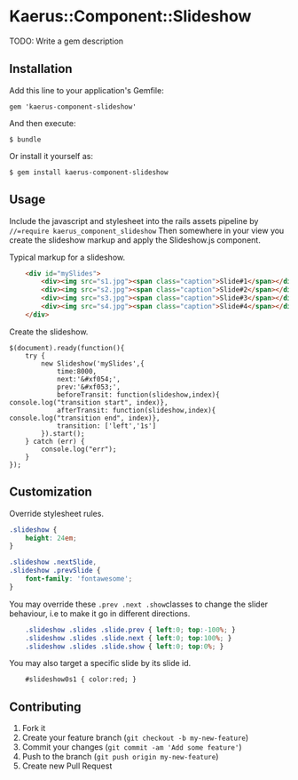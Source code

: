 # Kaerus::Component::Slideshow

TODO: Write a gem description

## Installation

Add this line to your application's Gemfile:

    gem 'kaerus-component-slideshow'

And then execute:

    $ bundle

Or install it yourself as:

    $ gem install kaerus-component-slideshow

## Usage
Include the javascript and stylesheet into the rails assets pipeline by ```//=require kaerus_component_slideshow```
Then somewhere in your view you create the slideshow markup and apply the Slideshow.js component.

Typical markup for a slideshow.
```html
	<div id="mySlides">
		<div><img src="s1.jpg"><span class="caption">Slide#1</span></div>
		<div><img src="s2.jpg"><span class="caption">Slide#2</span></div>
		<div><img src="s3.jpg"><span class="caption">Slide#3</span></div>
		<div><img src="s4.jpg"><span class="caption">Slide#4</span></div>
	</div>	
```

Create the slideshow.
```
$(document).ready(function(){
    try { 
    	new Slideshow('mySlides',{
    		time:8000,		
    		next:'&#xf054;',
    		prev:'&#xf053;',
    		beforeTransit: function(slideshow,index){ console.log("transition start", index)},
    		afterTransit: function(slideshow,index){ console.log("transition end", index)},
    		transition: ['left','1s']  
    	}).start();	  
	} catch (err) {
    	console.log("err");
    }    
});
```

## Customization
Override stylesheet rules.
```css
.slideshow {
    height: 24em;
}

.slideshow .nextSlide,
.slideshow .prevSlide {
    font-family: 'fontawesome';
}
```
You may override these ```.prev .next .show```classes to change the slider behaviour, i.e to make it go in different directions.
```css
	.slideshow .slides .slide.prev { left:0; top:-100%; }
	.slideshow .slides .slide.next { left:0; top:100%; }
	.slideshow .slides .slide.show { left:0; top:0%; }
```

You may also target a specific slide by its slide id.
```
	#slideshow0s1 { color:red; }
```


## Contributing

1. Fork it
2. Create your feature branch (`git checkout -b my-new-feature`)
3. Commit your changes (`git commit -am 'Add some feature'`)
4. Push to the branch (`git push origin my-new-feature`)
5. Create new Pull Request
